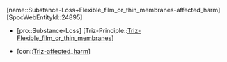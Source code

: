 ﻿---
type: TrizContradiction
aliases:
- Substance-Loss+Flexible_film_or_thin_membranes-affected_harm
license: CC BY-SA 4.0
copyright: https://github.com/SpocWeb
IsDeleted: false
IsReadOnly: false
Confidential: public
tags: 
- Triz/Contradiction
---
[name::Substance-Loss+Flexible_film_or_thin_membranes-affected_harm]
[SpocWebEntityId::24895]
+ [pro::Substance-Loss]
[Triz-Principle::[Triz-Flexible_film_or_thin_membranes](tech/Triz/Principle/Triz-Flexible_film_or_thin_membranes.md)]
- [con::[Triz-affected_harm](tech/Triz/Parameter/Triz-affected_harm.md)]

